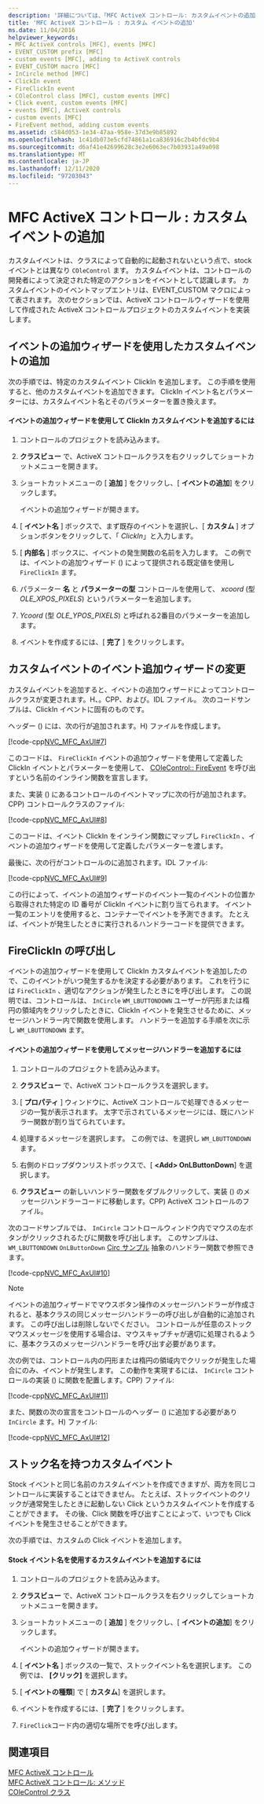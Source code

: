 ```yaml
---
description: '詳細については、「MFC ActiveX コントロール: カスタムイベントの追加」を参照してください。'
title: 'MFC ActiveX コントロール : カスタム イベントの追加'
ms.date: 11/04/2016
helpviewer_keywords:
- MFC ActiveX controls [MFC], events [MFC]
- EVENT_CUSTOM prefix [MFC]
- custom events [MFC], adding to ActiveX controls
- EVENT_CUSTOM macro [MFC]
- InCircle method [MFC]
- ClickIn event
- FireClickIn event
- COleControl class [MFC], custom events [MFC]
- Click event, custom events [MFC]
- events [MFC], ActiveX controls
- custom events [MFC]
- FireEvent method, adding custom events
ms.assetid: c584d053-1e34-47aa-958e-37d3e9b85892
ms.openlocfilehash: 1c41db073e5cfd74861a1ca836916c2b4bfdc9b4
ms.sourcegitcommit: d6af41e42699628c3e2e6063ec7b03931a49a098
ms.translationtype: MT
ms.contentlocale: ja-JP
ms.lasthandoff: 12/11/2020
ms.locfileid: "97203043"
---
```

# <a name="mfc-activex-controls-adding-custom-events"></a>MFC ActiveX コントロール : カスタム イベントの追加

カスタムイベントは、クラスによって自動的に起動されないという点で、stock イベントとは異なり `COleControl` ます。 カスタムイベントは、コントロールの開発者によって決定された特定のアクションをイベントとして認識します。 カスタムイベントのイベントマップエントリは、EVENT_CUSTOM マクロによって表されます。 次のセクションでは、ActiveX コントロールウィザードを使用して作成された ActiveX コントロールプロジェクトのカスタムイベントを実装します。

## <a name="adding-a-custom-event-with-the-add-event-wizard"></a><a name="_core_adding_a_custom_event_with_classwizard"></a> イベントの追加ウィザードを使用したカスタムイベントの追加

次の手順では、特定のカスタムイベント ClickIn を追加します。 この手順を使用すると、他のカスタムイベントを追加できます。 ClickIn イベント名とパラメーターには、カスタムイベント名とそのパラメーターを置き換えます。

#### <a name="to-add-the-clickin-custom-event-using-the-add-event-wizard"></a>イベントの追加ウィザードを使用して ClickIn カスタムイベントを追加するには

1. コントロールのプロジェクトを読み込みます。

1. **クラスビュー** で、ActiveX コントロールクラスを右クリックしてショートカットメニューを開きます。

1. ショートカットメニューの [ **追加** ] をクリックし、[ **イベントの追加**] をクリックします。

   イベントの追加ウィザードが開きます。

1. [ **イベント名** ] ボックスで、まず既存のイベントを選択し、[ **カスタム** ] オプションボタンをクリックして、「 *ClickIn*」と入力します。

1. [ **内部名** ] ボックスに、イベントの発生関数の名前を入力します。 この例では、イベントの追加ウィザード () によって提供される既定値を使用し `FireClickIn` ます。

1. パラメーター **名** と **パラメーターの型** コントロールを使用して、 *xcoord* (型 *OLE_XPOS_PIXELS*) というパラメーターを追加します。

1. *Ycoord* (型 *OLE_YPOS_PIXELS*) と呼ばれる2番目のパラメーターを追加します。

1. イベントを作成するには、[ **完了** ] をクリックします。

## <a name="add-event-wizard-changes-for-custom-events"></a><a name="_core_classwizard_changes_for_custom_events"></a> カスタムイベントのイベント追加ウィザードの変更

カスタムイベントを追加すると、イベントの追加ウィザードによってコントロールクラスが変更されます。H、。CPP、および。IDL ファイル。 次のコードサンプルは、ClickIn イベントに固有のものです。

ヘッダー () には、次の行が追加されます。H) ファイルを作成します。

[!code-cpp[NVC_MFC_AxUI#7](codesnippet/cpp/mfc-activex-controls-adding-custom-events_1.h)]

このコードは、 `FireClickIn` イベントの追加ウィザードを使用して定義した ClickIn イベントとパラメーターを使用して、 [COleControl:: FireEvent](reference/colecontrol-class.md#fireevent) を呼び出すという名前のインライン関数を宣言します。

また、実装 () にあるコントロールのイベントマップに次の行が追加されます。CPP) コントロールクラスのファイル:

[!code-cpp[NVC_MFC_AxUI#8](codesnippet/cpp/mfc-activex-controls-adding-custom-events_2.cpp)]

このコードは、イベント ClickIn をインライン関数にマップし `FireClickIn` 、イベントの追加ウィザードを使用して定義したパラメーターを渡します。

最後に、次の行がコントロールのに追加されます。IDL ファイル:

[!code-cpp[NVC_MFC_AxUI#9](codesnippet/cpp/mfc-activex-controls-adding-custom-events_3.idl)]

この行によって、イベントの追加ウィザードのイベント一覧のイベントの位置から取得された特定の ID 番号が ClickIn イベントに割り当てられます。 イベント一覧のエントリを使用すると、コンテナーでイベントを予測できます。 たとえば、イベントが発生したときに実行されるハンドラーコードを提供できます。

## <a name="calling-fireclickin"></a><a name="_core_calling_fireclickin"></a> FireClickIn の呼び出し

イベントの追加ウィザードを使用して ClickIn カスタムイベントを追加したので、このイベントがいつ発生するかを決定する必要があります。 これを行うには `FireClickIn` 、適切なアクションが発生したときにを呼び出します。 この説明では、コントロールは、 `InCircle` `WM_LBUTTONDOWN` ユーザーが円形または楕円の領域内をクリックしたときに、ClickIn イベントを発生させるために、メッセージハンドラー内で関数を使用します。 ハンドラーを追加する手順を次に示し `WM_LBUTTONDOWN` ます。

#### <a name="to-add-a-message-handler-with-the-add-event-wizard"></a>イベントの追加ウィザードを使用してメッセージハンドラーを追加するには

1. コントロールのプロジェクトを読み込みます。

1. **クラスビュー** で、ActiveX コントロールクラスを選択します。

1. [ **プロパティ** ] ウィンドウに、ActiveX コントロールで処理できるメッセージの一覧が表示されます。 太字で示されているメッセージには、既にハンドラー関数が割り当てられています。

1. 処理するメッセージを選択します。 この例では、を選択し `WM_LBUTTONDOWN` ます。

1. 右側のドロップダウンリストボックスで、[ **\<Add> OnLButtonDown**] を選択します。

1. **クラスビュー** の新しいハンドラー関数をダブルクリックして、実装 () のメッセージハンドラーコードに移動します。CPP) ActiveX コントロールのファイル。

次のコードサンプルでは、 `InCircle` コントロールウィンドウ内でマウスの左ボタンがクリックされるたびに関数を呼び出します。 このサンプルは、 `WM_LBUTTONDOWN` `OnLButtonDown` [Circ サンプル](../overview/visual-cpp-samples.md) 抽象のハンドラー関数で参照できます。

[!code-cpp[NVC_MFC_AxUI#10](codesnippet/cpp/mfc-activex-controls-adding-custom-events_4.cpp)]

> [!NOTE]
> イベントの追加ウィザードでマウスボタン操作のメッセージハンドラーが作成されると、基本クラスの同じメッセージハンドラーの呼び出しが自動的に追加されます。 この呼び出しは削除しないでください。 コントロールが任意のストックマウスメッセージを使用する場合は、マウスキャプチャが適切に処理されるように、基本クラスのメッセージハンドラーを呼び出す必要があります。

次の例では、コントロール内の円形または楕円の領域内でクリックが発生した場合にのみ、イベントが発生します。 この動作を実現するには、 `InCircle` コントロールの実装 () に関数を配置します。CPP) ファイル:

[!code-cpp[NVC_MFC_AxUI#11](codesnippet/cpp/mfc-activex-controls-adding-custom-events_5.cpp)]

また、関数の次の宣言をコントロールのヘッダー () に追加する必要があり `InCircle` ます。H) ファイル:

[!code-cpp[NVC_MFC_AxUI#12](codesnippet/cpp/mfc-activex-controls-adding-custom-events_6.h)]

## <a name="custom-events-with-stock-names"></a><a name="_core_custom_events_with_stock_names"></a> ストック名を持つカスタムイベント

Stock イベントと同じ名前のカスタムイベントを作成できますが、両方を同じコントロールに実装することはできません。 たとえば、ストックイベントのクリックが通常発生したときに起動しない Click というカスタムイベントを作成することができます。 その後、Click 関数を呼び出すことによって、いつでも Click イベントを発生させることができます。

次の手順では、カスタムの Click イベントを追加します。

#### <a name="to-add-a-custom-event-that-uses-a-stock-event-name"></a>Stock イベント名を使用するカスタムイベントを追加するには

1. コントロールのプロジェクトを読み込みます。

1. **クラスビュー** で、ActiveX コントロールクラスを右クリックしてショートカットメニューを開きます。

1. ショートカットメニューの [ **追加** ] をクリックし、[ **イベントの追加**] をクリックします。

   イベントの追加ウィザードが開きます。

1. [ **イベント名** ] ボックスの一覧で、ストックイベント名を選択します。 この例では、 **[クリック]** を選択します。

1. [ **イベントの種類**] で [ **カスタム**] を選択します。

1. イベントを作成するには、[ **完了** ] をクリックします。

1. `FireClick`コード内の適切な場所でを呼び出します。

## <a name="see-also"></a>関連項目

[MFC ActiveX コントロール](mfc-activex-controls.md)<br/>
[MFC ActiveX コントロール: メソッド](mfc-activex-controls-methods.md)<br/>
[COleControl クラス](reference/colecontrol-class.md)
